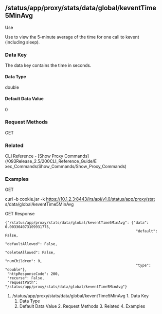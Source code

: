 ## /status/app/proxy/stats/data/global/keventTime5MinAvg

Use

Use to view the 5-minute average of the time for one call to kevent (including
sleep).

### Data Key

The data key contains the time in seconds.

#### Data Type

double

#### Default Data Value

0

### Request Methods

GET

### Related

CLI Reference - [Show Proxy Commands](/093Release_2.5/200CLI_Reference_Guide/E
xec_Commands/Show_Commands/Show_Proxy_Commands)

### Examples

GET

curl -b cookie.jar -k https://10.1.2.3:8443/lrs/api/v1.0/status/app/proxy/stat
s/data/global/keventTime5MinAvg

GET Response

    
    {"/status/app/proxy/stats/data/global/keventTime5MinAvg": {"data": 0.003364073109931775,
                                                                "default": False,
                                                                "defaultAllowed": False,
                                                                "deleteAllowed": False,
                                                                "numChildren": 0,
                                                                "type": "double"},
     "httpResponseCode": 200,
     "recurse": False,
     "requestPath": "/status/app/proxy/stats/data/global/keventTime5MinAvg"}
    

  1. /status/app/proxy/stats/data/global/keventTime5MinAvg
    1. Data Key
      1. Data Type
      2. Default Data Value
    2. Request Methods
    3. Related
    4. Examples

